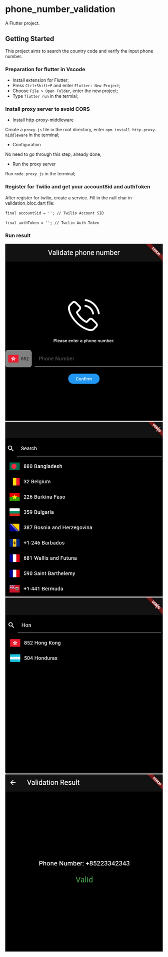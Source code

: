 
# phone_number_validation

A Flutter project.

## Getting Started

This project aims to search the country code and verify the input phone number.

### Preparation for flutter in Vscode
- Install extension for Flutter;
- Press `Ctrl+Shift+P` and enter `Flutter: New Project`;
- Choose `File > Open Folder`, enter the new project;
- Type `flutter run` in the termial;


### Install proxy server to avoid CORS
- Install http-proxy-middleware

Create a `proxy.js` file in the root directory, enter `npm install http-proxy-middleware` in the terminal;

- Configuration
  
No need to go through this step, already done;

- Run the proxy server

Run `node proxy.js` in the terminal;

### Register for Twilio and get your accountSid and authToken
After register for twilio, create a service.
Fill in the null char in validation_bloc.dart file:

`final accountSid = ''; // Twilio Account SID`

`final authToken = ''; // Twilio Auth Token`

### Run result
![Pict](./showPict/1.png "1")
![Pict](./showPict/2.png "1")
![Pict](./showPict/3.png "1")
![Pict](./showPict/4.png "1")

